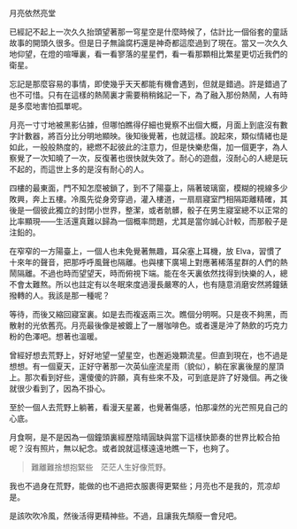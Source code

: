 月亮依然亮堂


已經記不起上一次久久抬頭望著那一穹星空是什麼時候了，估計比一個俗套的童話故事的開頭久很多。但是日子無論腐朽還是神奇都這麼過到了現在。當又一次久久地仰望，在燈的喧嘩裏，看一看寥落的星星們，看一看那顆相比繁星更切近我們的衛星。

忘記是那麼容易的事情，即使幾乎天天都能有機會遇到，但就是錯過。許是錯過了也不可惜。只有在這樣的熱鬧裏才需要稍稍銘記一下，為了融入那份熱鬧，人有時是多麼地害怕孤單呢。

月亮一寸寸地被黑影佔據，但哪怕瞧得仔細也覺察不出個大概，月面上到底沒有數字計數器，將百分比分明地顯映。後知後覺著，也就這樣。說起來，類似情緒也是如此，一般般熱度的，總燃不起彼此的注意力，但是快樂悲傷，加一個更字，為人察覺了一次知曉了一次，反復著也很快就失效了。耐心的遊戲，沒耐心的人總是玩不起的，而這世上多的是沒有耐心的人。


四樓的最東面，門不知怎麼被鎖了，到不了陽臺上，隔著玻璃窗，模糊的視線多少敗興，奔上五樓。冷風先從身旁穿過，灌入樓道，一扇扇寢室門相隔距離精確，其後是一個彼此獨立的封閉小世界，整潔，或者骯髒，骰子在男生寢室總不以正常的比率顯現——生活還真難以歸為一個概率問題，尤其是當你誠心計較，而那骰子是注鉛的。

在窄窄的一方陽臺上，一個人也未免覺著無趣，耳朵塞上耳機，放 Elva，習慣了十來年的聲音，把那呼呼風聲也隔離。也與樓下廣場上對應著稀落星群的人們的熱鬧隔離。不過也時而望望天，時而俯視下端。能在冬天裏依然找得到快樂的人，總不會太難熬。所以也註定有以冬眠來度過漫長嚴寒的人，也有隨意消磨安然將鐘錶撥轉的人。我該是那一種呢？

等待，而後又縮回寢室裏。如是去而複返兩三次。瞧個分明啊。只是夜不夠黑，而散射的光依舊亮。月亮最後像是被鍍上了一層咖啡色。或者還是沖了熱飲的巧克力粉的色澤吧。想著也溫暖。

曾經好想去荒野上，好好地望一望星空，也邂逅幾顆流星。但直到現在，也不過是想想。有一個夏天，正好守著那一次英仙座流星雨（貌似），躺在家裏後屋的屋頂上。那次看到好些，還傻傻的許願，真有些來不及，可到底是許了好幾個。再之後就很少看到了，因為不掛心。

至於一個人去荒野上躺著，看漫天星叢，也覺著傷感，怕那凜然的光芒照見自己的心底。

月食啊，是不是因為一個鐘頭裏經歷陰晴圓缺與當下這樣快節奏的世界比較合拍呢？沒有照片，無以紀念。或者說就這樣遠遠地瞧一下，也夠了。 

>難離難捨想抱緊些　茫茫人生好像荒野。

我也不過身在荒野，能做的也不過把衣服裹得更緊些；月亮也不是我的，荒凉却是。

是該吹吹冷風，然後活得更精神些。不過，且讓我先頹廢一會兒吧。